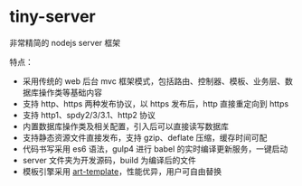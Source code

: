 # tiny-server

非常精简的 nodejs server 框架

特点：

* 采用传统的 web 后台 mvc 框架模式，包括路由、控制器、模板、业务层、数据库操作类等基础内容
* 支持 http、https 两种发布协议，以 https 发布后，http 直接重定向到 https
* 支持 http1、spdy2/3/3.1、http2 协议
* 内置数据库操作类及相关配置，引入后可以直接读写数据库
* 支持静态资源文件直接发布，支持 gzip、deflate 压缩，缓存时间可配
* 代码书写采用 es6 语法，gulp4 进行 babel 的实时编译更新服务，一键启动
* server 文件夹为开发源码，build 为编译后的文件
* 模板引擎采用 [art-template](https://github.com/aui/artTemplate)，性能优异，用户可自由替换

